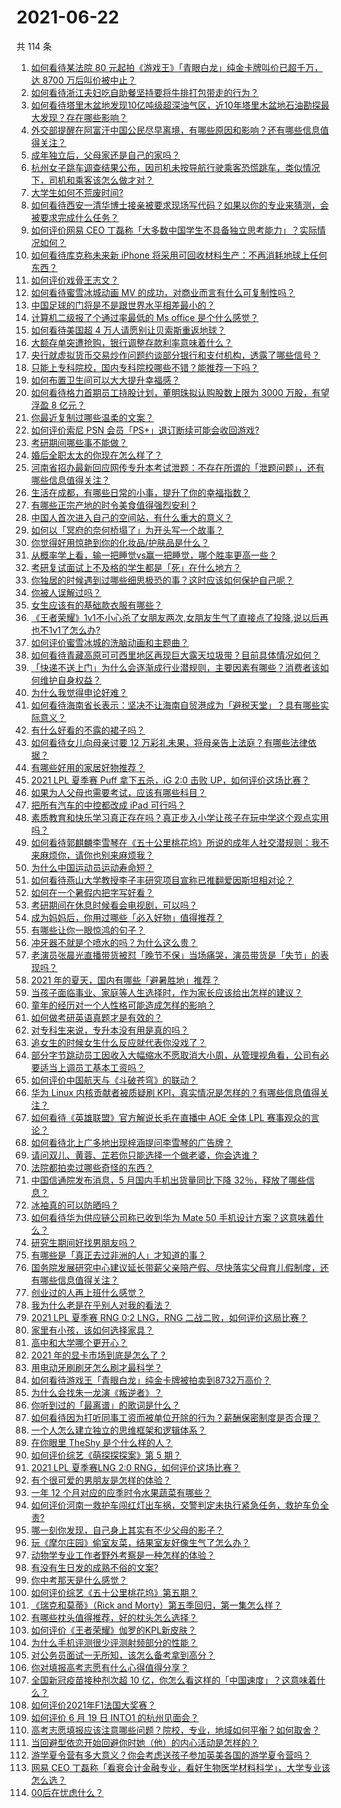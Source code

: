 # 2021-06-22

共 114 条

<!-- BEGIN -->
<!-- 最后更新时间 Tue Jun 22 2021 14:02:28 GMT+0800 (China Standard Time) -->

1. [如何看待某法院 80 元起拍《游戏王》「青眼白龙」纯金卡牌叫价已超千万，达 8700
   万后叫价被中止？](https://www.zhihu.com/question/466353604)
2. [如何看待浙江夫妇吃自助餐坚持要将牛排打包带走的行为？](https://www.zhihu.com/question/465511011)
3. [如何看待塔里木盆地发现10亿吨级超深油气区，近10年塔里木盆地石油勘探最大发现？存在哪些影响？](https://www.zhihu.com/question/465756160)
4. [外交部提醒在阿富汗中国公民尽早离境，有哪些原因和影响？还有哪些信息值得关注？](https://www.zhihu.com/question/466217700)
5. [成年独立后，父母家还是自己的家吗？](https://www.zhihu.com/question/465591269)
6. [杭州女子跳车调查结果公布，因司机未按导航行驶乘客恐慌跳车，类似情况下，司机和乘客该怎么做才对？](https://www.zhihu.com/question/466324039)
7. [大学生如何不荒废时间?](https://www.zhihu.com/question/465458412)
8. [如何看待西安一清华博士接亲被要求现场写代码？如果以你的专业来猜测，会被要求完成什么任务？](https://www.zhihu.com/question/466165757)
9. [如何评价网易 CEO
   丁磊称「大多数中国学生不具备独立思考能力」？实际情况如何？](https://www.zhihu.com/question/466490549)
10. [如何看待库克称未来新 iPhone
    将采用可回收材料生产：不再消耗地球上任何东西？](https://www.zhihu.com/question/466278095)
11. [如何评价戏骨王志文？](https://www.zhihu.com/question/356773728)
12. [如何看待蜜雪冰城动画 MV 的成功，对商业而言有什么可复制性吗？](https://www.zhihu.com/question/465195632)
13. [中国足球的门将是不是跟世界水平相差最小的？](https://www.zhihu.com/question/409596507)
14. [计算机二级报了个通过率最低的 Ms office 是个什么感觉？](https://www.zhihu.com/question/306891507)
15. [如何看待美国超 4 万人请愿别让贝索斯重返地球？](https://www.zhihu.com/question/466270783)
16. [大额存单突遭抢购，银行调整存款利率意味着什么？](https://www.zhihu.com/question/465944211)
17. [央行就虚拟货币交易炒作问题约谈部分银行和支付机构，透露了哪些信号？](https://www.zhihu.com/question/466366894)
18. [只能上专科院校，国内专科院校哪些不错？能推荐一下吗？](https://www.zhihu.com/question/402485923)
19. [如何布置卫生间可以大大提升幸福感？](https://www.zhihu.com/question/453988104)
20. [如何看待格力首期员工持股计划，董明珠拟认购股数上限为 3000 万股，有望浮盈 8
    亿元？](https://www.zhihu.com/question/466304835)
21. [你最近复制过哪些温柔的文案？](https://www.zhihu.com/question/465565888)
22. [如何评价索尼 PSN 会员「PS+」退订断续可能会收回游戏?](https://www.zhihu.com/question/466089796)
23. [考研期间哪些事不能做？](https://www.zhihu.com/question/271809687)
24. [婚后全职太太的你现在怎么样了？](https://www.zhihu.com/question/460711317)
25. [河南省招办最新回应网传专升本考试泄题：不存在所谓的「泄题问题」，还有哪些信息值得关注？](https://www.zhihu.com/question/466293810)
26. [生活在成都，有哪些日常的小事，提升了你的幸福指数？](https://www.zhihu.com/question/465303684)
27. [有哪些正宗产地的时令美食值得强烈安利？](https://www.zhihu.com/question/466363953)
28. [中国人首次进入自己的空间站，有什么重大的意义？](https://www.zhihu.com/question/465597504)
29. [如何以「冥府的奈何桥塌了」为开头写一个故事？](https://www.zhihu.com/question/458115472)
30. [你觉得好用惊艳到你的化妆品/护肤品是什么？](https://www.zhihu.com/question/328352945)
31. [从概率学上看，输一把睡觉vs赢一把睡觉，哪个胜率更高一些？](https://www.zhihu.com/question/461910176)
32. [考研复试面试上不及格的学生都是「死」在什么地方？](https://www.zhihu.com/question/281387925)
33. [你独居的时候遇到过哪些细思极恐的事？这时应该如何保护自己呢？](https://www.zhihu.com/question/465707814)
34. [你被人误解过吗？](https://www.zhihu.com/question/385514207)
35. [女生应该有的基础款衣服有哪些？](https://www.zhihu.com/question/25053093)
36. [《王者荣耀》1v1不小心杀了女朋友两次,女朋友生气了直接点了投降,说以后再也不1v1了怎么办?](https://www.zhihu.com/question/465443786)
37. [如何评价蜜雪冰城的洗脑动画和主题曲？](https://www.zhihu.com/question/466309186)
38. [如何看待青藏高原可可西里地区再现巨大露天垃圾带？目前具体情况如何？](https://www.zhihu.com/question/466184215)
39. [「快递不送上门」为什么会逐渐成行业潜规则，主要因素有哪些？消费者该如何维护自身权益？](https://www.zhihu.com/question/466340505)
40. [为什么我觉得申论好难？](https://www.zhihu.com/question/431272244)
41. [如何看待海南省长表示：坚决不让海南自贸港成为「避税天堂」？具有哪些实际意义？](https://www.zhihu.com/question/466284419)
42. [有什么好看的不露的裙子吗？](https://www.zhihu.com/question/449495437)
43. [如何看待女儿向母亲讨要 12
    万彩礼未果，将母亲告上法庭？有哪些法律依据？](https://www.zhihu.com/question/466079009)
44. [有哪些好用的家居好物推荐？](https://www.zhihu.com/question/445897005)
45. [2021 LPL 夏季赛 Puff 拿下五杀，iG 2:0 击败
    UP，如何评价这场比赛？](https://www.zhihu.com/question/466382286)
46. [如果为人父母也需要考试，应该有哪些科目？](https://www.zhihu.com/question/465553584)
47. [把所有汽车的中控都改成 iPad 可行吗？](https://www.zhihu.com/question/26640735)
48. [素质教育和快乐学习真正存在吗？真正步入小学让孩子在玩中学这个观点实用吗？](https://www.zhihu.com/question/462281998)
49. [如何看待郭麒麟李雪琴在《五十公里桃花坞》所说的成年人社交潜规则：我不来麻烦你，请你也别来麻烦我？](https://www.zhihu.com/question/466111211)
50. [为什么中国运动员运动寿命短？](https://www.zhihu.com/question/50191573)
51. [如何看待燕山大学教授李子丰研究项目宣称已推翻爱因斯坦相对论？](https://www.zhihu.com/question/466471293)
52. [如何在一个暑假内把字写好看？](https://www.zhihu.com/question/461427485)
53. [考研期间在休息时候看会电视剧，可以吗？](https://www.zhihu.com/question/413853398)
54. [成为妈妈后，你用过哪些「必入好物」值得推荐？](https://www.zhihu.com/question/458688309)
55. [有哪些让你一眼惊鸿的句子？](https://www.zhihu.com/question/368735179)
56. [冲牙器不就是个喷水的吗？为什么这么贵？](https://www.zhihu.com/question/385465810)
57. [老演员张晨光直播带货被怼「晚节不保」当场痛哭，演员带货是「失节」的表现吗？](https://www.zhihu.com/question/465949886)
58. [2021 年的夏天，国内有哪些「避暑胜地」推荐？](https://www.zhihu.com/question/466280846)
59. [当孩子面临事业、家庭等人生选择时，作为家长应该给出怎样的建议？](https://www.zhihu.com/question/458664136)
60. [童年的经历对一个人性格可能造成怎样的影响？](https://www.zhihu.com/question/302078819)
61. [如何做考研英语真题才是有效的？](https://www.zhihu.com/question/461897795)
62. [对专科生来说，专升本没有用是真的吗？](https://www.zhihu.com/question/456766596)
63. [追女生的时候女生什么反应就代表你没戏了？](https://www.zhihu.com/question/437267039)
64. [部分字节跳动员工因收入大幅缩水不愿取消大小周，从管理视角看，公司有必要适当上调员工基本工资吗？](https://www.zhihu.com/question/465515777)
65. [如何评价中国航天与《斗破苍穹》的联动？](https://www.zhihu.com/question/465538922)
66. [华为 Linux 内核贡献者被质疑刷
    KPI，真实情况是怎样的？有哪些信息值得关注？](https://www.zhihu.com/question/466111598)
67. [如何看待《英雄联盟》官方解说长毛在直播中 AOE 全体 LPL
    赛事观众的言论？](https://www.zhihu.com/question/466051512)
68. [如何看待北上广多地出现梓涵提问李雪琴的广告牌？](https://www.zhihu.com/question/465101848)
69. [请问双儿、黄蓉、芷若你只能选择一个做老婆，你会选谁？](https://www.zhihu.com/question/466002351)
70. [法院都拍卖过哪些奇怪的东西？](https://www.zhihu.com/question/299977989)
71. [中国信通院发布消息，5 月国内手机出货量同比下降
    32％，释放了哪些信息？](https://www.zhihu.com/question/465502394)
72. [冰袖真的可以防晒吗？](https://www.zhihu.com/question/324378524)
73. [如何看待华为供应链公司称已收到华为 Mate 50
    手机设计方案？这意味着什么？](https://www.zhihu.com/question/466148710)
74. [研究生期间好找男朋友吗？](https://www.zhihu.com/question/393637489)
75. [有哪些是「真正去过非洲的人」才知道的事？](https://www.zhihu.com/question/463859117)
76. [国务院发展研究中心建议延长带薪父亲陪产假、尽快落实父母育儿假制度，还有哪些信息值得关注？](https://www.zhihu.com/question/466283998)
77. [创业过的人再上班什么感觉？](https://www.zhihu.com/question/458719620)
78. [我为什么老是在乎别人对我的看法？](https://www.zhihu.com/question/451987588)
79. [2021 LPL 夏季赛 RNG 0:2 LNG，RNG
    二战二败，如何评价这局比赛？](https://www.zhihu.com/question/466171736)
80. [家里有小孩，该如何选择家具？](https://www.zhihu.com/question/287257063)
81. [高中和大学哪个更开心？](https://www.zhihu.com/question/461808556)
82. [2021 年的显卡市场到底是怎么了？](https://www.zhihu.com/question/465783055)
83. [用电动牙刷刷牙怎么刷才最科学？](https://www.zhihu.com/question/27826179)
84. [如何看待游戏王「青眼白龙」纯金卡牌被拍卖到8732万高价？](https://www.zhihu.com/question/466359089)
85. [为什么会找朱一龙演《叛逆者》？](https://www.zhihu.com/question/388758918)
86. [你听到过的「最离谱」的歌词是什么？](https://www.zhihu.com/question/465501629)
87. [如何看待因为打听同事工资而被单位开除的行为？薪酬保密制度是否合理？](https://www.zhihu.com/question/466073910)
88. [一个人怎么建立独立的思维框架和逻辑体系？](https://www.zhihu.com/question/442047678)
89. [在你眼里 TheShy 是个什么样的人？](https://www.zhihu.com/question/455091405)
90. [如何评价综艺《萌探探探案》第 5 期？](https://www.zhihu.com/question/465842205)
91. [2021 LPL 夏季赛LNG 2:0
    RNG，如何评价这场比赛？](https://www.zhihu.com/question/466163543)
92. [有个很可爱的男朋友是怎样的体验？](https://www.zhihu.com/question/27765219)
93. [一年 12 个月对应的应季时令水果蔬菜有哪些？](https://www.zhihu.com/question/21026884)
94. [如何评价河南一救护车闯红灯出车祸，交警判定未执行紧急任务，救护车负全责?](https://www.zhihu.com/question/465874196)
95. [哪一刻你发现，自己身上其实有不少父母的影子？](https://www.zhihu.com/question/465552513)
96. [玩《摩尔庄园》偷室友菜，结果室友好像生气了怎么办？](https://www.zhihu.com/question/463770388)
97. [动物学专业工作者野外考察是一种怎样的体验？](https://www.zhihu.com/question/52589324)
98. [有没有生日发的成熟不俗的文案?](https://www.zhihu.com/question/413422913)
99. [你中考那天是什么感觉？](https://www.zhihu.com/question/387881309)
100. [如何评价综艺《五十公里桃花坞》第五期？](https://www.zhihu.com/question/465948121)
101. [《瑞克和莫蒂》（Rick and
     Morty）第五季回归，第一集怎么样？](https://www.zhihu.com/question/466279343)
102. [有哪些枕头值得推荐，好的枕头怎么选择？](https://www.zhihu.com/question/27206297)
103. [如何评价《王者荣耀》伽罗的KPL新皮肤？](https://www.zhihu.com/question/464788987)
104. [为什么手机评测很少评测射频部分的性能？](https://www.zhihu.com/question/465837362)
105. [对公务员面试一无所知，该怎么备考拿到高分？](https://www.zhihu.com/question/366961967)
106. [你对填报高考志愿有什么心得值得分享？](https://www.zhihu.com/question/19651181)
107. [全国新冠疫苗接种剂次超 10
     亿，你怎么看这样的「中国速度」？这意味着什么？](https://www.zhihu.com/question/466136436)
108. [如何评价2021年F1法国大奖赛？](https://www.zhihu.com/question/463458935)
109. [如何评价 6 月 19 日 INTO1 的杭州见面会？](https://www.zhihu.com/question/466005917)
110. [高考志愿填报应该注意哪些问题？院校，专业，地域如何平衡？如何取舍？](https://www.zhihu.com/question/462670569)
111. [当回避型依恋开始回避你时她（他）的内心活动是怎样的？](https://www.zhihu.com/question/337217828)
112. [游学夏令营有多大意义？你会考虑送孩子参加英美各国的游学夏令营吗？](https://www.zhihu.com/question/462876869)
113. [网易 CEO
     丁磊称「看衰会计金融专业，看好生物医学材料科学」，大学专业该怎么选？](https://www.zhihu.com/question/466254911)
114. [00后在忧虑什么？](https://www.zhihu.com/question/393450972)

<!-- END -->

